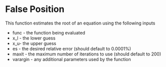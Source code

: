 # False Position

This function estimates the root of an equation using the following inputs
- func - the function being evaluated
- x_l - the lower guess
- x_u- the upper guess
- es - the desired relative error (should default to 0.0001%)
- maxit - the maximum number of iterations to use (should default to 200)
- varargin - any additional parameters used by the function
